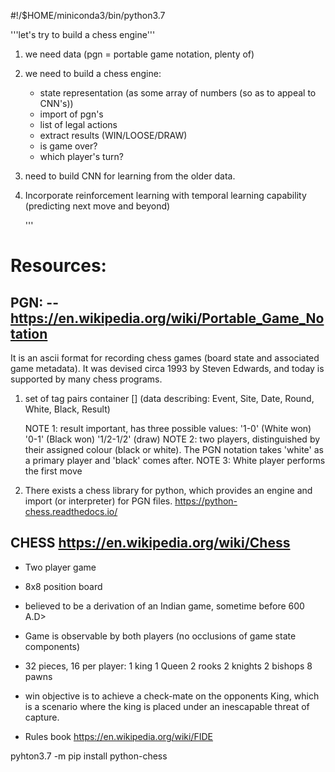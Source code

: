 #!/$HOME/miniconda3/bin/python3.7

'''let's try to build a chess engine'''

1. we need data  (pgn = portable game notation, plenty of)

2. we need to build a chess engine:
   + state representation (as some array of numbers 
     (so as to appeal to CNN's))
   + import of pgn's
   + list of legal actions
   + extract results (WIN/LOOSE/DRAW)
   + is game over?
   + which player's turn?

3. need to build CNN for learning from the older data.

4. Incorporate reinforcement learning with temporal
   learning capability (predicting next move and beyond)


   '''


Resources:
==========

PGN: -- https://en.wikipedia.org/wiki/Portable_Game_Notation
-------
It is an ascii format for recording chess games (board state
and associated game metadata). It was  devised circa 1993 by Steven 
Edwards, and today is supported by many chess programs.

1. set of tag pairs container [] (data describing:
                                                  Event,
                                                  Site,
                                                  Date,
                                                  Round,
                                                  White,
                                                  Black,
                                                  Result)

    NOTE 1: result important, has three possible values:
        '1-0'      (White won)
        '0-1'      (Black won)
        '1/2-1/2'  (draw)
    NOTE 2: two players, distinguished by their assigned 
         colour (black or white). The PGN notation takes
         'white' as a primary player and 'black' comes 
         after. 
     NOTE 3: White player performs the first move

2. There exists a chess library for python, which provides
   an engine and import (or interpreter) for PGN files.
   https://python-chess.readthedocs.io/


CHESS     https://en.wikipedia.org/wiki/Chess
----
+ Two player game
+ 8x8  position board
+ believed to be a derivation of an Indian game, sometime
  before 600 A.D>
+ Game is observable by both players (no occlusions of game
  state components)
+ 32 pieces, 16 per player:
    1 king
    1 Queen
    2 rooks
    2 knights
    2 bishops
    8 pawns  

+ win objective is to achieve a check-mate on the opponents 
  King, which is a scenario where the king is placed under an
  inescapable threat of capture.

+ Rules book https://en.wikipedia.org/wiki/FIDE




pyhton3.7 -m pip install python-chess


